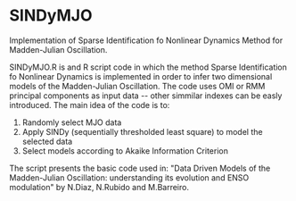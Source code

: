 # SINDyMJO
Implementation of Sparse Identification fo Nonlinear Dynamics Method for Madden-Julian Oscillation.

SINDyMJO.R is and R script code in which the method Sparse Identification fo Nonlinear Dynamics is implemented in order to infer two dimensional models of the Madden-Julian Oscillation.
The code uses OMI or RMM principal components as input data -- other simmilar indexes can be easly introduced.
The main idea of the code is to:
  1. Randomly select MJO data
  2. Apply SINDy (sequentially thresholded least square) to model the selected data
  3. Select models according to Akaike Information Criterion

The script presents the basic code used in: "Data Driven Models of the Madden-Julian Oscillation: understanding its evolution and ENSO modulation" by N.Diaz, N.Rubido and M.Barreiro.
